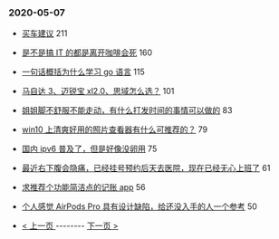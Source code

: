 ### 2020-05-07 
- [买车建议](https://www.v2ex.com/t/669135) 211
- [是不是搞 IT 的都是离开咖啡会死](https://www.v2ex.com/t/669129) 160
- [一句话概括为什么学习 go 语言](https://www.v2ex.com/t/669243) 115
- [马自达 3、迈锐宝 xl2.0、思域怎么选？](https://www.v2ex.com/t/669262) 101
- [姐姐脚不舒服不能走动，有什么打发时间的事情可以做的](https://www.v2ex.com/t/669148) 83
- [win10 上清爽好用的照片查看器有什么可推荐的？](https://www.v2ex.com/t/669057) 79
- [国内 ipv6 普及了，但是好像没卵用](https://www.v2ex.com/t/669225) 75
- [最近右下腹会隐痛，已经挂号预约后天去医院，现在已经无心上班了](https://www.v2ex.com/t/669157) 61
- [求推荐个功能简洁点的记账 app](https://www.v2ex.com/t/669153) 56
- [个人感觉 AirPods Pro 具有设计缺陷，给还没入手的人一个参考](https://www.v2ex.com/t/669235) 50 

- [ < 上一页 ](https://github.com/able8/v2ex-hot-record/blob/master/2020-05-06.md) -------- [ 下一页 > ](https://github.com/able8/v2ex-hot-record/blob/master/2020-05-08.md)